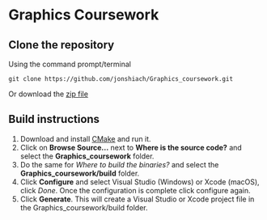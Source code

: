 # Graphics Coursework

## Clone the repository

Using the command prompt/terminal

```
git clone https://github.com/jonshiach/Graphics_coursework.git
```

Or download the [zip file](https://github.com/jonshiach/Graphics_coursework/zipball/master/)

## Build instructions

1. Download and install <a href="https://www.cmake.org" target="_blank">CMake</a> and run it.
2. Click on **Browse Source...** next to **Where is the source code?** and select the **Graphics_coursework** folder.
3. Do the same for *Where to build the binaries?* and select the **Graphics_coursework/build** folder.
4. Click **Configure** and select Visual Studio (Windows) or Xcode (macOS), click *Done*. Once the configuration is complete click configure again.
5. Click **Generate**. This will create a Visual Studio or Xcode project file in the Graphics_coursework/build folder. 
